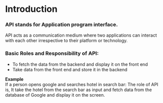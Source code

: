 # Introduction

### API stands for Application program interface.
API acts as a communication medium where two applications can interact with each other irrespective to their platform or technology.

### Basic Roles and Responsibility of API: 
* To fetch the data from the backend and display it on the front end
* Take data from the front end and store it in the backend

__Example__   
If a person opens google and searches hotel in search bar:
The role of API is, It take the hotel from the search bar as input and fetch data from the database of Google and display it on the screen.
